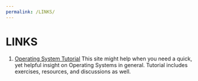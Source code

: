 ```yaml
---
permalink: /LINKS/
---
```


# LINKS
1. [Operating System Tutorial](https://www.tutorialspoint.com/operating_system/os_overview.htm)
This site might help when you need a quick, yet helpful insight on Operating Systems in general. Tutorial includes exercises, resources, and discussions as well.
